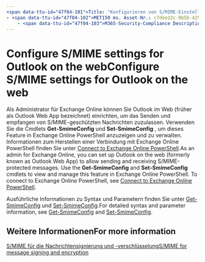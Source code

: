 ```yaml
---
<span data-ttu-id="47f04-101">Title: "Konfigurieren von S/MIME-Einstellungen für Outlook im Web" MS. Author: krowley Author: kccross Manager: laurawi ms. Audience: ITPro ms. Topic: article ms. Service: O365-seccomp ms. Custom: TN2DMC localization_priority: normal Search. appverid:</span><span class="sxs-lookup"><span data-stu-id="47f04-101">title: "Configure S/MIME settings for Outlook on the web" ms.author: krowley author: kccross manager: laurawi ms.audience: ITPro ms.topic: article ms.service: O365-seccomp ms.custom: TN2DMC localization_priority: Normal search.appverid:</span></span>
- <span data-ttu-id="47f04-102">MET150 ms. Asset-Nr.: c7dee22c-9b5b-425c-91a9-d093204ff84e ms. Collection:</span><span class="sxs-lookup"><span data-stu-id="47f04-102">MET150 ms.assetid: c7dee22c-9b5b-425c-91a9-d093204ff84e   ms.collection:</span></span>
    - <span data-ttu-id="47f04-103">M365-Security-Compliance Description: "eine kurze Beschreibung dessen, was Exchange Online-Administratoren tun müssen, um die S/MIME-Einstellungen in Outlook im Web in Exchange Online anzuzeigen und zu konfigurieren."</span><span class="sxs-lookup"><span data-stu-id="47f04-103">M365-security-compliance description: "A brief description of what Exchange Online admins need to do to view and configure the S/MIME settings in Outlook on the web in Exchange Online."</span></span>
---
```


# <a name="configure-smime-settings-for-outlook-on-the-web"></a><span data-ttu-id="47f04-104">Configure S/MIME settings for Outlook on the web</span><span class="sxs-lookup"><span data-stu-id="47f04-104">Configure S/MIME settings for Outlook on the web</span></span>

<span data-ttu-id="47f04-p101">Als Administrator für Exchange Online können Sie Outlook im Web (früher als Outlook Web App bezeichnet) einrichten, um das Senden und empfangen von S/MIME-geschützten Nachrichten zuzulassen. Verwenden Sie die Cmdlets **Get-SmimeConfig** und **Set-SmimeConfig** , um dieses Feature in Exchange Online PowerShell anzuzeigen und zu verwalten. Informationen zum Herstellen einer Verbindung mit Exchange Online PowerShell finden Sie unter [Connect to Exchange Online PowerShell](https://go.microsoft.com/fwlink/p/?linkid=396554).</span><span class="sxs-lookup"><span data-stu-id="47f04-p101">As an admin for Exchange Online, you can set up Outlook on the web (formerly known as Outlook Web App) to allow sending and receiving S/MIME-protected messages. Use the **Get-SmimeConfig** and **Set-SmimeConfig** cmdlets to view and manage this feature in Exchange Online PowerShell. To connect to Exchange Online PowerShell, see [Connect to Exchange Online PowerShell](https://go.microsoft.com/fwlink/p/?linkid=396554).</span></span>
  
<span data-ttu-id="47f04-108">Ausführliche Informationen zu Syntax und Parametern finden Sie unter [Get-SmimeConfig](http://technet.microsoft.com/library/4b29fa89-0840-4fe9-8885-019fcef2e02b.aspx) und [Set-SmimeConfig](http://technet.microsoft.com/library/de357ce0-8143-4c36-8032-026292fc63f0.aspx).</span><span class="sxs-lookup"><span data-stu-id="47f04-108">For detailed syntax and parameter information, see [Get-SmimeConfig](http://technet.microsoft.com/library/4b29fa89-0840-4fe9-8885-019fcef2e02b.aspx) and [Set-SmimeConfig](http://technet.microsoft.com/library/de357ce0-8143-4c36-8032-026292fc63f0.aspx).</span></span> 
  
## <a name="for-more-information"></a><span data-ttu-id="47f04-109">Weitere Informationen</span><span class="sxs-lookup"><span data-stu-id="47f04-109">For more information</span></span>

[<span data-ttu-id="47f04-110">S/MIME für die Nachrichtensignierung und -verschlüsselung</span><span class="sxs-lookup"><span data-stu-id="47f04-110">S/MIME for message signing and encryption</span></span>](s-mime-for-message-signing-and-encryption.md)
  

